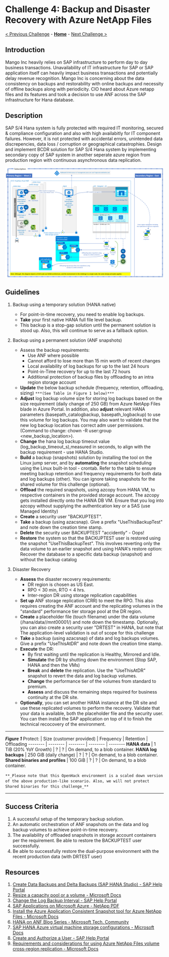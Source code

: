 # Challenge 4: Backup and Disaster Recovery with Azure NetApp Files

[< Previous Challenge](./03-SAP-Security.md) - **[Home](../README.md)** - [Next Challenge >](./05-PowerApps.md)

## Introduction

Mango Inc heavily relies on SAP infrastructure to perform day to day business transactions. Unavailability of IT infrastructure for SAP or SAP application itself can heavily impact business transactions and potentially delay revenue recognition. Mango Inc is concerning about the data consistency on backups and restorability with online backups and necessity of offline backups along with periodicity. CIO heard about Azure netapp files and its features and took a decision to use ANF across the SAP infrastructure for Hana database.  

## Description

SAP S/4 Hana system is fully protected with required IT monitoring, secured & compliance configuration and also with high availabitly for IT component failures. However, it is not protected with accidental errors, unintended data discrepencies, data loss / corruption or geographical catastrophies. Design and implement BCDR solution for SAP S/4 Hana system by implementing secondary copy of SAP system in another seperate azure region from production region with continuous asynchronous data replication.

![Backup and Disaster Recovery - HANA on ANF](Images/Challenge4Arch.PNG)

## Guidelines

1. Backup using a temporary solution (HANA native)
	- For point-in-time recovery, you need to enable log backups.
	- **Take** your first native HANA full file level backup.
	- This backup is a stop-gap solution until the permanent solution is stood up. Also, this will continue to serve as a fallback option.
2. Backup using a permanent solution (ANF snapshots)
	- Assess the backup requirements:
		- Use ANF where possible
		- Cannot afford to lose more than 15 min worth of recent changes
		- Local availability of log backups for up to the last 24 hours
		- Point-in-Time recovery for up to the last 72 hours
		- Additional protection of backup files by offloading to an intra region storage account
	- **Update** the below backup schedule (frequency, retention, offloading, sizing)  ```***(See Table in Figure 1 below)***```
	- **Adjust** log backup volume size for storing log backups based on the size requirement (daily change of 250 GB) from Azure NetApp Files blade in Azure Portal. In addition, also **adjust** relevant HANA parameters (basepath_catalogbackup, basepath_logbackup) to use this volume for log backups. You may also want to validate that the new log backup location has correct <sid>adm user permissions. (Command to change: chown -R user:group <new_backup_location>). 
	- **Change** the hana log backup timeout value (log_backup_timeout_s),measured in seconds, to align with the backup requirement - use HANA Studio. 
	- **Build** a backup (snapshots) solution by installing the tool on the Linux jump server, and by **automating** the snapshot scheduling using the Linux built-in tool - crontab. Refer to the table to ensure meeting backup retention and frequency requirements for both data and log backups (other). You can ignore taking snapshots for the shared volume for this challenge (optional).
	- **Offload** the required snapshots, using azcopy from HANA VM, to respective containers in the provided storage account. The azcopy gets installed directly onto the HANA DB VM. Ensure that you log into azcopy without supplying the authentication key or a SAS (use Managed Identity)
	- **Create** a security user "BACKUPTEST".
	- **Take** a backup (using azacsnap). Give a prefix "UseThisBackupTest" and note down the creation time stamp.
	- **Delete** the security user BACKUPTEST "accidently" - Oops!
	- **Restore** the system so that the BACKUPTEST user is restored using the snapshot "UseThisBackupTest". This involves reverting only the data volume to an earlier snapshot and using HANA's restore option: Recover the database to a specific data backup (snapshot) and without the backup catalog

3. Disaster Recovery
	- **Assess** the disaster recovery requirements:
		- DR region is chosen as US East.
		- RPO < 30 min, RTO < 4 hrs.	
		- Inter-region DR using storage replication capabilities
	- **Set up** ANF storage replication (CRR) to meet the RPO. This also requires creating the ANF account and the replicating volumes in the "standard" performance tier storage pool at the DR region.
	- **Create** a placeholder file (touch filename) under the data volume (/hana/data/<SID>/mnt00001/) and note down the timestamp. Optionally, you can also create a security user "DRTEST" in HANA, but note that The application-level validation is out of scope for this challenge
	- **Take** a backup (using azacsnap) of data and log backups volumes. Give a prefix "UseThisAtDR" and note down the creation time stamp.
	- **Execute** the DR:
		- By first waiting until the replication is Healthy, Mirrored and Idle.
		- **Simulate** the DR by shutting down the environment (Stop SAP, HANA and then the VMs)
		- **Break** and **delete** the replication. Use the "UseThisAtDR" snapshot to revert the data and log backup volumes.
		- **Change** the performance tier of the volumes from standard to premium.
		- **Assess** and discuss the remaining steps required for business continuity at the DR site.
	- **Optionally**, you can set another HANA instance at the DR site and use these replicated volumes to perform the recovery. Validate that your data is available, both the placeholder file and the security user. You can then install the SAP application on top of it to finish the technical recocovery of the environment.
		

---

***Figure 1***
Protect: | Size \(customer provided\) | Frequency | Retention | Offloading
-------- | -------- | -------- | -------- | --------
**HANA data** | 1 TiB (20% YoY Growth) | ? | ? | On demand, to a blob container. 
**HANA log backups** | 250 GiB (daily change) | ? | ? | On demand, to a blob container.
**Shared binaries and profiles** | 100 GiB | ? | ? | On demand, to a blob container.

```**_Please note that this OpenHack environment is a scaled down version of the above production-like scenario. Also, we will not protect Shared binaries for this challenge_**```


---

## Success Criteria

1. A successful setup of the temporary backup solution.
2. An automatic orchestration of ANF snapshots on the data and log backup volumes to achieve point-in-time recovery.
3. The availability of offloaded snapshots in storage account containers per the requirement. Be able to restore the BACKUPTEST user successfully.
4. Be able to successfully restore the dual-purpose environment with the recent production data (with DRTEST user)


## Resources

1. [Create Data Backups and Delta Backups (SAP HANA Studio) - SAP Help Portal](https://help.sap.com/viewer/6b94445c94ae495c83a19646e7c3fd56/2.0.04/en-US/c51a3983bb571014afa0c67026e44ca0.html)
2. [Resize a capacity pool or a volume - Microsoft Docs](https://docs.microsoft.com/en-us/azure/azure-netapp-files/azure-netapp-files-resize-capacity-pools-or-volumes#:~:text=%20Resize%20a%20volume%20%201%20From%20the,to%20resize%20or%20delete%20the%20volume.%20More%20)
3. [Change the Log Backup Interval - SAP Help Portal](https://help.sap.com/viewer/6b94445c94ae495c83a19646e7c3fd56/2.0.04/en-US/6e9eadcd57464e74b9395004cb1aba9a.html)
4. [SAP Applications on Microsoft Azure - NetApp PDF](https://www.netapp.com/pdf.html?item=/media/17152-tr4746pdf.pdf)
5. [Install the Azure Application Consistent Snapshot tool for Azure NetApp Files - Microsoft Docs](https://docs.microsoft.com/en-us/azure/azure-netapp-files/azacsnap-installation)
6. [HANA on ANF Blog Series - Microsoft Tech. Community](https://aka.ms/anfhanablog)
7. [SAP HANA Azure virtual machine storage configurations - Microsoft Docs](https://docs.microsoft.com/en-us/azure/virtual-machines/workloads/sap/hana-vm-operations-storage)
8. [Create and Authorize a User - SAP Help Portal](https://help.sap.com/viewer/6b94445c94ae495c83a19646e7c3fd56/2.0.00/en-US/c0555f0bbb5710148faabb0a6e35c457.html)
9. [Requirements and considerations for using Azure NetApp Files volume cross-region replication - Microsoft Docs](https://docs.microsoft.com/en-us/azure/azure-netapp-files/cross-region-replication-requirements-considerations)

